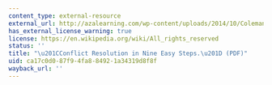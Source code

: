 ```yaml
---
content_type: external-resource
external_url: http://azalearning.com/wp-content/uploads/2014/10/Coleman-McCarthy-on-Conflict.pdf
has_external_license_warning: true
license: https://en.wikipedia.org/wiki/All_rights_reserved
status: ''
title: "\u201CConflict Resolution in Nine Easy Steps.\u201D (PDF)"
uid: ca17c0d0-87f9-4fa8-8492-1a34319d8f8f
wayback_url: ''
---
```

